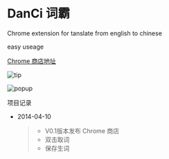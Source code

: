 DanCi 词霸
==========================
Chrome extension for tanslate from english to chinese

easy useage

[Chrome 商店地址](https://chrome.google.com/webstore/detail/%E8%AF%8D%E9%9C%B8/femhgleoafcbheidpnndohnnpkbeiljn)

![tip](https://raw.githubusercontent.com/pisceanfoot/DanCi/master/_static/tip.png)

![popup](https://raw.githubusercontent.com/pisceanfoot/DanCi/master/_static/popup.png)

项目记录
- 2014-04-10 
	> - V0.1版本发布 Chrome 商店
	> - 双击取词
	> - 保存生词